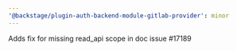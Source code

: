 ```yaml
---
'@backstage/plugin-auth-backend-module-gitlab-provider': minor
---
```


Adds fix for missing read_api scope in doc issue #17189
